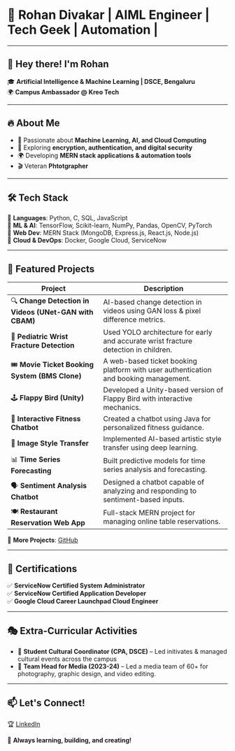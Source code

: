 # 🚀 Rohan Divakar | AIML Engineer | Tech Geek | Automation |

---

## 👋 Hey there! I'm Rohan  
🎓 **Artificial Intelligence & Machine Learning | DSCE, Bengaluru**  
🌍 **Campus Ambassador @ Kreo Tech**  

---

## 🔥 About Me  
- 🧠 Passionate about **Machine Learning, AI, and Cloud Computing**  
- 🔐 Exploring **encryption, authentication, and digital security**  
- 🌍 Developing **MERN stack applications & automation tools**  
- 🎬 Veteran **Phtotgrapher**  

---

## 🛠 Tech Stack  
🔹 **Languages**: Python, C, SQL, JavaScript  
🔹 **ML & AI**: TensorFlow, Scikit-learn, NumPy, Pandas, OpenCV, PyTorch  
🔹 **Web Dev**: MERN Stack (MongoDB, Express.js, React.js, Node.js)  
🔹 **Cloud & DevOps**: Docker, Google Cloud, ServiceNow  

---

## 📌 Featured Projects  
| Project | Description |
|---------|------------|
| 🔍 **Change Detection in Videos (UNet-GAN with CBAM)** | AI-based change detection in videos using GAN loss & pixel difference metrics. |
| 🏥 **Pediatric Wrist Fracture Detection** | Used YOLO architecture for early and accurate wrist fracture detection in children. |
| 🎟️ **Movie Ticket Booking System (BMS Clone)** | A web-based ticket booking platform with user authentication and booking management. |
| 🕹️ **Flappy Bird (Unity)** | Developed a Unity-based version of Flappy Bird with interactive mechanics. |
| 🤖 **Interactive Fitness Chatbot** | Created a chatbot using Java for personalized fitness guidance. |
| 🎨 **Image Style Transfer** | Implemented AI-based artistic style transfer using deep learning. |
| 📊 **Time Series Forecasting** | Built predictive models for time series analysis and forecasting. |
| 🗣️ **Sentiment Analysis Chatbot** | Designed a chatbot capable of analyzing and responding to sentiment-based inputs. |
| 🍽️ **Restaurant Reservation Web App** | Full-stack MERN project for managing online table reservations. |

🔗 **More Projects**: [GitHub](https://github.com/Rohand19)  

---

## 📜 Certifications  
✅ **ServiceNow Certified System Administrator**  
✅ **ServiceNow Certified Application Developer**  
✅ **Google Cloud Career Launchpad Cloud Engineer**  

---

## 🎭 Extra-Curricular Activities  
- 🎤 **Student Cultural Coordinator (CPA, DSCE)** – Led initivates & managed cultural events across the campus
- 🎥 **Team Head for Media (2023-24)** – Led a media team of 60+ for photography, graphic design, and video editing.   

---

## 📫 Let's Connect!  
🏆 [LinkedIn](https://www.linkedin.com/in/rohan-divakar-b47417230/) 

🚀 **Always learning, building, and creating!**  
